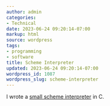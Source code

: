```yaml
---
author: admin
categories:
- Technical
date: 2023-06-24 09:20:14-07:00
markup: html
source: wordpress
tags:
- programming
- software
title: Scheme Interpreter
updated: 2023-06-24 09:20:14-07:00
wordpress_id: 1087
wordpress_slug: scheme-interpreter
---
```

I wrote a [small scheme interpreter](https://github.com/za3k/sscheme) in C.
